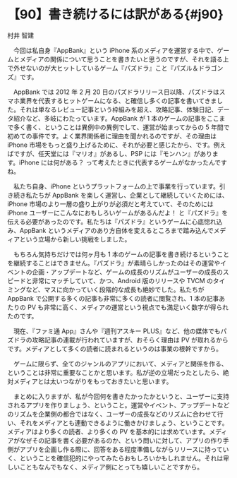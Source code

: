 # 【90】書き続けるには訳がある{#j90}

<div class="author">村井 智建</div>

　今回は私自身『AppBank』という iPhone 系のメディアを運営する中で、ゲームとメディアの関係について思うことを書きたいと思うのですが、それを語る上で外せないのが大ヒットしているゲーム『パズドラ』こと『パズル＆ドラゴンズ』です。

　AppBank では 2012 年 2 月 20 日のパズドラリリース日以降、パズドラはスマホ業界を代表するヒットゲームになる、と確信し多くの記事を書いてきました。それは単なるレビュー記事という枠組みを超え、攻略記事、体験日記、データ紹介など、多岐にわたっています。AppBank が 1 本のゲームの記事をここまで多く書く、ということは異例中の異例でして、運営が始まってからの 5 年間で初めての事件です。よく業界関係者に理由を聞かれるのですが、その理由は iPhone 市場をもっと盛り上げるために、それが必要と感じたから、です。例えばですが、任天堂には『マリオ』があるし、PSP には『モンハン』があります。iPhone には何がある？ って考えたときに代表するゲームがなかったんですね。

　私たち自身、iPhone というプラットフォームの上で事業を行っています。引き続き私たちが AppBank を楽しく運営し、企業として継続していくためには、iPhone 市場のより一層の盛り上がりが必須だと考えていて、そのためには iPhone ユーザーにこんなにおもしろいゲームがあるんだよ！ と『パズドラ』を伝える必要があったのです。私たちは『パズドラ』というゲームに心底惚れ込み、AppBank というメディアのあり方自体を変えるところまで踏み込んでメディアという立場から新しい挑戦をしました。

　もちろん気持ちだけでは何ヶ月も 1 本のゲームの記事を書き続けるということを継続することはできません。『パズドラ』が素晴らしかったのはその運営やイベントの企画・アップデートなど、ゲームの成長のリズムがユーザーの成長のスピードと非常にマッチしていて、かつ、Android 版のリリースや TVCM のタイミングなど、マスに向かっていく段階的な成長も絶妙でした。私たちが AppBank で公開する多くの記事も非常に多くの読者に閲覧され、1 本の記事あたりの PV も非常に高く、メディアの運営という視点でも満足いく数字が得られたのです。

　現在、『ファミ通 App』さんや『週刊アスキー PLUS』など、他の媒体でもパズドラの攻略記事の連載が行われていますが、おそらく理由は PV が取れるからです。メディアとして多くの読者に読まれるというのは事業の根幹ですから。

　ゲームに限らず、全てのジャンルのアプリにおいて、メディアと関係を作る、ということは非常に重要なことかと思います。私が逆の立場だったとしたら、絶対メディアとは太いつながりをもっておきたいと思います。

　まとめに入りますが、私が今回何を書きたかったかというと、ユーザーに支持されるアプリを作りましょう、ということ。運営やイベント、アップデートなどのリズムを企業側の都合ではなく、ユーザーの成長などのリズムに合わせて行い、それをメディアとも連動できるように働きかけましょう、ということです。メディアはより多くの読者、より多くの PV を基本的には求めています。メディアがなぜその記事を書く必要があるのか、という問いに対して、アプリの作り手側がアプリを企画し作る際に、回答をある程度準備しながらリリースに持っていく、ということを確信犯的にやってみたらおもしろいかもしれません。それは卑しいこともなんでもなく、メディア側にとっても嬉しいことですから。
